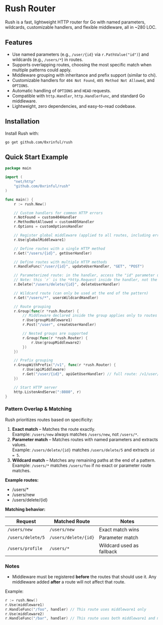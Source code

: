 # Rush Router

Rush is a fast, lightweight HTTP router for Go with named parameters, wildcards, customizable handlers, and flexible middleware, all in ~280 LOC.

## Features

- Use named parameters (e.g., `/user/{id}` via `r.PathValue("id")`) and wildcards (e.g., `/users/*`) in routes.
- Supports overlapping routes, choosing the most specific match when multiple patterns could apply.
- Middleware grouping with inheritance and prefix support (similar to chi).
- Customizable handlers for `404 Not Found`, `405 Method Not Allowed`, and `OPTIONS`.
- Automatic handling of `OPTIONS` and `HEAD` requests.
- Compatible with `http.Handler`, `http.HandlerFunc`, and standard Go middleware.
- Lightweight, zero dependencies, and easy-to-read codebase.

## Installation

Install Rush with:

```
go get github.com/0xrinful/rush
```

## Quick Start Example

```go
package main

import (
    "net/http"
    "github.com/0xrinful/rush"
)

func main() {
    r := rush.New()

    // Custom handlers for common HTTP errors
    r.NotFound = custom404Handler
    r.MethodNotAllowed = custom405Handler
    r.Options = customOptionsHandler

    // Register global middleware (applied to all routes, including error handlers and OPTIONS responses)
    r.Use(globalMiddleware1)

    // Define routes with a single HTTP method
    r.Get("/users/{id}", getUserHandler)

    // Define routes with multiple HTTP methods
    r.HandleFunc("/user/{id}", updateUserHandler, "GET", "POST")

    // Parameterized route: in the handler, access the "id" parameter using r.PathValue("id")
    // Note: this `r` is the *http.Request inside the handler, not the router `r` used to define routes
    r.Delete("/users/delete/{id}", deleteUserHandler)

    // Wildcard route (can only be used at the end of the pattern)
    r.Get("/users/*", usersWildcardHandler)

    // Route grouping
    r.Group(func(r *rush.Router) {
        // Middleware declared inside the group applies only to routes within the group
        r.Use(groupMiddleware1)
        r.Post("/user", createUserHandler)

        // Nested groups are supported
        r.Group(func(r *rush.Router) {
            r.Use(groupMiddleware2)
        })
    })

    // Prefix grouping
    r.GroupWithPrefix("/v1", func(r *rush.Router) {
        r.Use(apiMiddleware)
        r.Get("/user/{id}", apiGetUserHandler) // full route: /v1/user/{id}
    })

    // Start HTTP server
    http.ListenAndServe(":8080", r)
}
```

### Pattern Overlap & Matching

Rush prioritizes routes based on specificity:

1. **Exact match** – Matches the route exactly.  
   Example: `/users/new` always matches `/users/new`, not `/users/*`.
2. **Parameter match** – Matches routes with named parameters and extracts values.  
   Example: `/users/delete/{id}` matches `/users/delete/5` and extracts `id = 5`.
3. **Wildcard match** – Matches any remaining paths at the end of a pattern.  
   Example: `/users/*` matches `/users/foo` if no exact or parameter route matches.


**Example routes:**
- /users/*
- /users/new
- /users/delete/{id}

**Matching behavior:**

| Request            | Matched Route          | Notes                         |
|--------------------|------------------------|-------------------------------|
| `/users/new`       | `/users/new`           | Exact match wins              |
| `/users/delete/5`  | `/users/delete/{id}`   | Parameter match               |
| `/users/profile`   | `/users/*`             | Wildcard used as fallback     |

### Notes

* Middleware must be registered **before** the routes that should use it. Any middleware added **after** a route will not affect that route.  

Example:

```go
r := rush.New()
r.Use(middleware1)
r.HandleFunc("/foo", handler) // This route uses middleware1 only
r.Use(middleware2)
r.HandleFunc("/bar", handler) // This route uses both middleware1 and middleware2
```

